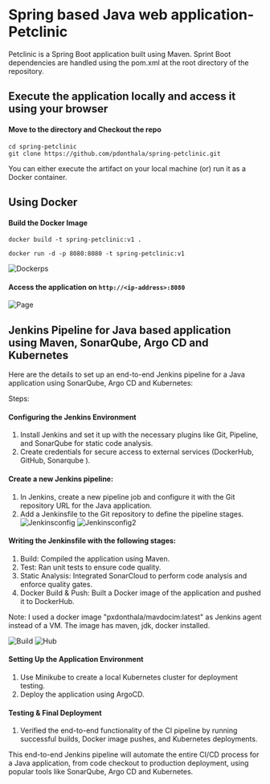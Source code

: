 # Spring based Java web application- Petclinic
 
Petclinic is a Spring Boot application built using Maven. Sprint Boot dependencies are handled using the pom.xml at the root directory of the repository.

## Execute the application locally and access it using your browser

#### Move to the directory and Checkout the repo

```
cd spring-petclinic
git clone https://github.com/pdonthala/spring-petclinic.git

```

You can either execute the artifact on your local machine (or) run it as a Docker container.

## Using Docker

#### Build the Docker Image

```
docker build -t spring-petclinic:v1 .
```

```
docker run -d -p 8080:8080 -t spring-petclinic:v1
```
![Dockerps](https://github.com/user-attachments/assets/dfafca7f-d3fe-4a5b-a0e0-8c848a4bb53a)


#### Access the application on `http://<ip-address>:8080`

![Page](https://github.com/user-attachments/assets/501d4a82-2e9f-40c5-9739-b7bcebb77e5b)


## Jenkins Pipeline for Java based application using Maven, SonarQube, Argo CD and Kubernetes

Here are the details to set up an end-to-end Jenkins pipeline for a Java application using SonarQube, Argo CD and Kubernetes:

Steps:

#### Configuring the Jenkins Environment
1. Install Jenkins and set it up with the necessary plugins like Git, Pipeline, and SonarQube for static code analysis.
2. Create credentials for secure access to external services (DockerHub, GitHub, Sonarqube ).

#### Create a new Jenkins pipeline:
1. In Jenkins, create a new pipeline job and configure it with the Git repository URL for the Java application.
2. Add a Jenkinsfile to the Git repository to define the pipeline stages.
   ![Jenkinsconfig](https://github.com/user-attachments/assets/adceab71-2e0b-4744-b030-fe7d74e31bd0)
   ![Jenkinsconfig2](https://github.com/user-attachments/assets/e067330b-7e46-4f9d-842c-033c0dc192a6)

#### Writing the Jenkinsfile with the following stages:
1. Build: Compiled the application using Maven. 
2. Test: Ran unit tests to ensure code quality.
3. Static Analysis: Integrated SonarCloud to perform code analysis and enforce quality gates.
4. Docker Build & Push: Built a Docker image of the application and pushed it to DockerHub.

Note: I used a docker image "pxdonthala/mavdocim:latest" as Jenkins agent instead of a VM. The image has maven, jdk, docker installed.

![Build](https://github.com/user-attachments/assets/06fb9c0d-5ce8-4d99-9ea1-ffe601fcde72)
![Hub](https://github.com/user-attachments/assets/0d6fafe3-5dbc-476d-9ae6-13eaaf85552c)

#### Setting Up the Application Environment
1. Use Minikube to create a local Kubernetes cluster for deployment testing.
2. Deploy the application using ArgoCD.

#### Testing & Final Deployment
1. Verified the end-to-end functionality of the CI pipeline by running successful builds, Docker image pushes, and Kubernetes deployments.


This end-to-end Jenkins pipeline will automate the entire CI/CD process for a Java application, from code checkout to production deployment, using popular tools like SonarQube, Argo CD and Kubernetes.
